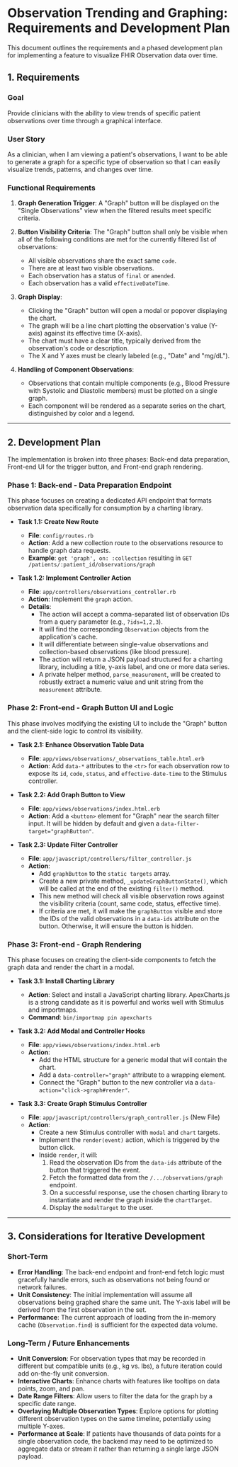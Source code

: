 # Observation Trending and Graphing: Requirements and Development Plan

This document outlines the requirements and a phased development plan for implementing a feature to visualize FHIR Observation data over time.

## 1. Requirements

### Goal
Provide clinicians with the ability to view trends of specific patient observations over time through a graphical interface.

### User Story
As a clinician, when I am viewing a patient's observations, I want to be able to generate a graph for a specific type of observation so that I can easily visualize trends, patterns, and changes over time.

### Functional Requirements
1.  **Graph Generation Trigger**: A "Graph" button will be displayed on the "Single Observations" view when the filtered results meet specific criteria.

2.  **Button Visibility Criteria**: The "Graph" button shall only be visible when all of the following conditions are met for the currently filtered list of observations:
    *   All visible observations share the exact same `code`.
    *   There are at least two visible observations.
    *   Each observation has a status of `final` or `amended`.
    *   Each observation has a valid `effectiveDateTime`.

3.  **Graph Display**:
    *   Clicking the "Graph" button will open a modal or popover displaying the chart.
    *   The graph will be a line chart plotting the observation's value (Y-axis) against its effective time (X-axis).
    *   The chart must have a clear title, typically derived from the observation's code or description.
    *   The X and Y axes must be clearly labeled (e.g., "Date" and "mg/dL").

4.  **Handling of Component Observations**:
    *   Observations that contain multiple components (e.g., Blood Pressure with Systolic and Diastolic members) must be plotted on a single graph.
    *   Each component will be rendered as a separate series on the chart, distinguished by color and a legend.

---

## 2. Development Plan

The implementation is broken into three phases: Back-end data preparation, Front-end UI for the trigger button, and Front-end graph rendering.

### Phase 1: Back-end - Data Preparation Endpoint

This phase focuses on creating a dedicated API endpoint that formats observation data specifically for consumption by a charting library.

*   **Task 1.1: Create New Route**
    *   **File**: `config/routes.rb`
    *   **Action**: Add a new collection route to the observations resource to handle graph data requests.
    *   **Example**: `get 'graph', on: :collection` resulting in `GET /patients/:patient_id/observations/graph`

*   **Task 1.2: Implement Controller Action**
    *   **File**: `app/controllers/observations_controller.rb`
    *   **Action**: Implement the `graph` action.
    *   **Details**:
        *   The action will accept a comma-separated list of observation IDs from a query parameter (e.g., `?ids=1,2,3`).
        *   It will find the corresponding `Observation` objects from the application's cache.
        *   It will differentiate between single-value observations and collection-based observations (like blood pressure).
        *   The action will return a JSON payload structured for a charting library, including a title, y-axis label, and one or more data series.
        *   A private helper method, `parse_measurement`, will be created to robustly extract a numeric value and unit string from the `measurement` attribute.

### Phase 2: Front-end - Graph Button UI and Logic

This phase involves modifying the existing UI to include the "Graph" button and the client-side logic to control its visibility.

*   **Task 2.1: Enhance Observation Table Data**
    *   **File**: `app/views/observations/_observations_table.html.erb`
    *   **Action**: Add `data-*` attributes to the `<tr>` for each observation row to expose its `id`, `code`, `status`, and `effective-date-time` to the Stimulus controller.

*   **Task 2.2: Add Graph Button to View**
    *   **File**: `app/views/observations/index.html.erb`
    *   **Action**: Add a `<button>` element for "Graph" near the search filter input. It will be hidden by default and given a `data-filter-target="graphButton"`.

*   **Task 2.3: Update Filter Controller**
    *   **File**: `app/javascript/controllers/filter_controller.js`
    *   **Action**:
        *   Add `graphButton` to the `static targets` array.
        *   Create a new private method, `_updateGraphButtonState()`, which will be called at the end of the existing `filter()` method.
        *   This new method will check all visible observation rows against the visibility criteria (count, same code, status, effective time).
        *   If criteria are met, it will make the `graphButton` visible and store the IDs of the valid observations in a `data-ids` attribute on the button. Otherwise, it will ensure the button is hidden.

### Phase 3: Front-end - Graph Rendering

This phase focuses on creating the client-side components to fetch the graph data and render the chart in a modal.

*   **Task 3.1: Install Charting Library**
    *   **Action**: Select and install a JavaScript charting library. ApexCharts.js is a strong candidate as it is powerful and works well with Stimulus and importmaps.
    *   **Command**: `bin/importmap pin apexcharts`

*   **Task 3.2: Add Modal and Controller Hooks**
    *   **File**: `app/views/observations/index.html.erb`
    *   **Action**:
        *   Add the HTML structure for a generic modal that will contain the chart.
        *   Add a `data-controller="graph"` attribute to a wrapping element.
        *   Connect the "Graph" button to the new controller via a `data-action="click->graph#render"`.

*   **Task 3.3: Create Graph Stimulus Controller**
    *   **File**: `app/javascript/controllers/graph_controller.js` (New File)
    *   **Action**:
        *   Create a new Stimulus controller with `modal` and `chart` targets.
        *   Implement the `render(event)` action, which is triggered by the button click.
        *   Inside `render`, it will:
            1.  Read the observation IDs from the `data-ids` attribute of the button that triggered the event.
            2.  Fetch the formatted data from the `/.../observations/graph` endpoint.
            3.  On a successful response, use the chosen charting library to instantiate and render the graph inside the `chartTarget`.
            4.  Display the `modalTarget` to the user.

---

## 3. Considerations for Iterative Development

### Short-Term
*   **Error Handling**: The back-end endpoint and front-end fetch logic must gracefully handle errors, such as observations not being found or network failures.
*   **Unit Consistency**: The initial implementation will assume all observations being graphed share the same unit. The Y-axis label will be derived from the first observation in the set.
*   **Performance**: The current approach of loading from the in-memory cache (`Observation.find`) is sufficient for the expected data volume.

### Long-Term / Future Enhancements
*   **Unit Conversion**: For observation types that may be recorded in different but compatible units (e.g., kg vs. lbs), a future iteration could add on-the-fly unit conversion.
*   **Interactive Charts**: Enhance charts with features like tooltips on data points, zoom, and pan.
*   **Date Range Filters**: Allow users to filter the data for the graph by a specific date range.
*   **Overlaying Multiple Observation Types**: Explore options for plotting different observation types on the same timeline, potentially using multiple Y-axes.
*   **Performance at Scale**: If patients have thousands of data points for a single observation code, the backend may need to be optimized to aggregate data or stream it rather than returning a single large JSON payload.
